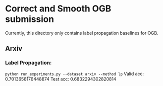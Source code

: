 # Correct and Smooth OGB submission

Currently, this directory only contains label propagation baselines for OGB.


## Arxiv

### Label Propagation:
`python run_experiments.py --dataset arxiv --method lp`
Valid acc: 0.7013658176448874
Test acc: 0.6832294302820814